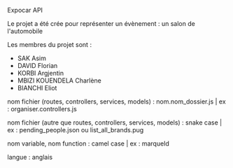 Expocar API

Le projet a été crée pour représenter un évènement : un salon de l'automobile

Les membres du projet sont :
- SAK Asim
- DAVID Florian
- KORBI Argjentin
- MBIZI KOUENDELA Charlène
- BIANCHI Eliot

nom fichier (routes, controllers, services, models) : nom.nom_dossier.js | ex : organiser.controllers.js

nom fichier (autre que routes, controllers, services, models) : snake case | ex : pending_people.json ou list_all_brands.pug

nom variable, nom function : camel case | ex : marqueId

langue : anglais
